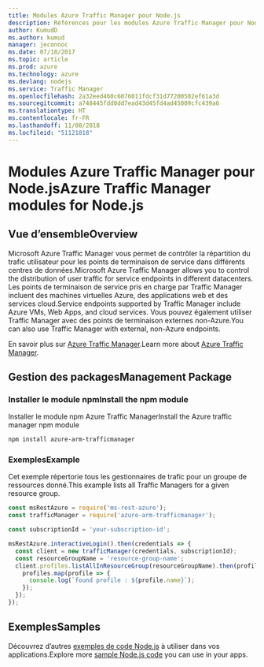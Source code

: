 ```yaml
---
title: Modules Azure Traffic Manager pour Node.js
description: Références pour les modules Azure Traffic Manager pour Node.js
author: KumudD
ms.author: kumud
manager: jeconnoc
ms.date: 07/18/2017
ms.topic: article
ms.prod: azure
ms.technology: azure
ms.devlang: nodejs
ms.service: Traffic Manager
ms.openlocfilehash: 2a32eed460c6076011fdcf31d77200502ef61a3d
ms.sourcegitcommit: a748445fdd0dd7ead43d45fd4ad45009cfc439a6
ms.translationtype: HT
ms.contentlocale: fr-FR
ms.lasthandoff: 11/08/2018
ms.locfileid: "51121818"
---
```

# <a name="azure-traffic-manager-modules-for-nodejs"></a><span data-ttu-id="cf291-103">Modules Azure Traffic Manager pour Node.js</span><span class="sxs-lookup"><span data-stu-id="cf291-103">Azure Traffic Manager modules for Node.js</span></span>

## <a name="overview"></a><span data-ttu-id="cf291-104">Vue d’ensemble</span><span class="sxs-lookup"><span data-stu-id="cf291-104">Overview</span></span>

<span data-ttu-id="cf291-105">Microsoft Azure Traffic Manager vous permet de contrôler la répartition du trafic utilisateur pour les points de terminaison de service dans différents centres de données.</span><span class="sxs-lookup"><span data-stu-id="cf291-105">Microsoft Azure Traffic Manager allows you to control the distribution of user traffic for service endpoints in different datacenters.</span></span> <span data-ttu-id="cf291-106">Les points de terminaison de service pris en charge par Traffic Manager incluent des machines virtuelles Azure, des applications web et des services cloud.</span><span class="sxs-lookup"><span data-stu-id="cf291-106">Service endpoints supported by Traffic Manager include Azure VMs, Web Apps, and cloud services.</span></span> <span data-ttu-id="cf291-107">Vous pouvez également utiliser Traffic Manager avec des points de terminaison externes non-Azure.</span><span class="sxs-lookup"><span data-stu-id="cf291-107">You can also use Traffic Manager with external, non-Azure endpoints.</span></span>

<span data-ttu-id="cf291-108">En savoir plus sur [Azure Traffic Manager](https://docs.microsoft.com/azure/traffic-manager/traffic-manager-overview).</span><span class="sxs-lookup"><span data-stu-id="cf291-108">Learn more about [Azure Traffic Manager](https://docs.microsoft.com/azure/traffic-manager/traffic-manager-overview).</span></span>

## <a name="management-package"></a><span data-ttu-id="cf291-109">Gestion des packages</span><span class="sxs-lookup"><span data-stu-id="cf291-109">Management Package</span></span>

### <a name="install-the-npm-module"></a><span data-ttu-id="cf291-110">Installer le module npm</span><span class="sxs-lookup"><span data-stu-id="cf291-110">Install the npm module</span></span>

<span data-ttu-id="cf291-111">Installer le module npm Azure Traffic Manager</span><span class="sxs-lookup"><span data-stu-id="cf291-111">Install the Azure traffic manager npm module</span></span>

```bash
npm install azure-arm-trafficmanager
```

### <a name="example"></a><span data-ttu-id="cf291-112">Exemples</span><span class="sxs-lookup"><span data-stu-id="cf291-112">Example</span></span>

<span data-ttu-id="cf291-113">Cet exemple répertorie tous les gestionnaires de trafic pour un groupe de ressources donné.</span><span class="sxs-lookup"><span data-stu-id="cf291-113">This example lists all Traffic Managers for a given resource group.</span></span>

```javascript
const msRestAzure = require('ms-rest-azure');
const trafficManager = require('azure-arm-trafficmanager');

const subscriptionId = 'your-subscription-id';

msRestAzure.interactiveLogin().then(credentials => {
  const client = new trafficManager(credentials, subscriptionId);
  const resourceGroupName = 'resource-group-name';
  client.profiles.listAllInResourceGroup(resourceGroupName).then(profiles => {
    profiles.map(profile => {
      console.log(`found profile : ${profile.name}`);
    });
  });
});
```

## <a name="samples"></a><span data-ttu-id="cf291-114">Exemples</span><span class="sxs-lookup"><span data-stu-id="cf291-114">Samples</span></span>

<span data-ttu-id="cf291-115">Découvrez d’autres [exemples de code Node.js](https://azure.microsoft.com/resources/samples/?platform=nodejs) à utiliser dans vos applications.</span><span class="sxs-lookup"><span data-stu-id="cf291-115">Explore more [sample Node.js code](https://azure.microsoft.com/resources/samples/?platform=nodejs) you can use in your apps.</span></span>
